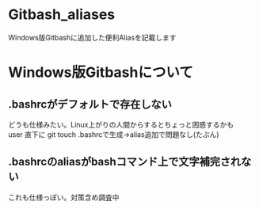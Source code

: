 # Gitbash_aliases
Windows版Gitbashに追加した便利Aliasを記載します
# Windows版Gitbashについて
## .bashrcがデフォルトで存在しない
どうも仕様みたい。Linux上がりの人間からするとちょっと困惑するかも  
user 直下に git touch .bashrcで生成→alias追加で問題なし(たぶん)  
## .bashrcのaliasがbashコマンド上で文字補完されない
これも仕様っぽい。対策含め調査中
